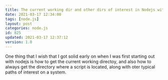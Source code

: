 ```yaml
---
title: The current working dir and other dirs of interest in Nodejs with Process.cwd()
date: 2021-03-17 12:34:00
tags: [node.js]
layout: post
categories: node.js
id: 825
updated: 2021-03-17 12:37:12
version: 1.0
---
```


One thing that I wish that I got solid early on when I was first starting out with nodejs is how to get the current working directoy, and also how to always get the directory where a script is located, along with oter typical paths of interest on a system.

<!-- more -->
